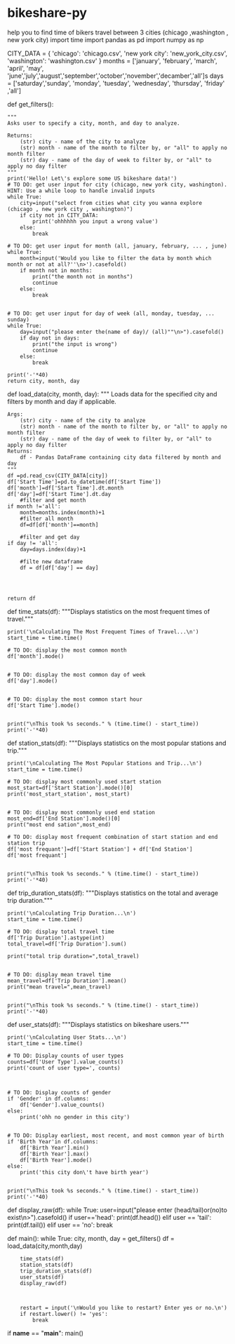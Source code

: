 # bikeshare-py
help you to find  time of bikers travel between 3 cities (chicago ,washington , new york city)
import time
import pandas as pd
import numpy as np

CITY_DATA = { 'chicago': 'chicago.csv',
              'new york city': 'new_york_city.csv',
              'washington': 'washington.csv' }
months = ['january', 'february', 'march', 'april', 'may', 'june','july','august','september','october','november','decamber','all']s
days = ['saturday','sunday', 'monday', 'tuesday', 'wednesday', 'thursday', 'friday' ,'all']

def get_filters():
    
    """
    Asks user to specify a city, month, and day to analyze.

    Returns:
        (str) city - name of the city to analyze
        (str) month - name of the month to filter by, or "all" to apply no month filter
        (str) day - name of the day of week to filter by, or "all" to apply no day filter
    """
    print('Hello! Let\'s explore some US bikeshare data!')
    # TO DO: get user input for city (chicago, new york city, washington). HINT: Use a while loop to handle invalid inputs
    while True:
        city=input("select from cities what city you wanna explore (chicago , new york city , washington)")
        if city not in CITY_DATA:
            print('ohhhhhh you input a wrong value')
        else:
            break
    
    # TO DO: get user input for month (all, january, february, ... , june)
    while True:
        month=input('Would you like to filter the data by month which month or not at all?''\n>').casefold()
        if month not in months:
            print("the month not in months")
            continue
        else:
            break
    

    # TO DO: get user input for day of week (all, monday, tuesday, ... sunday)
    while True:
        day=input("please enter the(name of day)/ (all)""\n>").casefold()
        if day not in days:
            print("the input is wrong")
            continue
        else:   
            break
        
    print('-'*40)
    return city, month, day


def load_data(city, month, day):
    """
    Loads data for the specified city and filters by month and day if applicable.

    Args:
        (str) city - name of the city to analyze
        (str) month - name of the month to filter by, or "all" to apply no month filter
        (str) day - name of the day of week to filter by, or "all" to apply no day filter
    Returns:
        df - Pandas DataFrame containing city data filtered by month and day
    """
    df =pd.read_csv(CITY_DATA[city])
    df['Start Time']=pd.to_datetime(df['Start Time'])
    df['month']=df['Start Time'].dt.month
    df['day']=df['Start Time'].dt.day
        #filter and get month
    if month !='all':
        month=months.index(month)+1
        #filter all month
        df=df[df['month']==month]
    
        #filter and get day
    if day != 'all':
        day=days.index(day)+1
        
        #filte new dataframe
        df = df[df['day'] == day]
        
    


    return df


def time_stats(df):
    """Displays statistics on the most frequent times of travel."""

    print('\nCalculating The Most Frequent Times of Travel...\n')
    start_time = time.time()

    # TO DO: display the most common month
    df['month'].mode()


    # TO DO: display the most common day of week
    df['day'].mode()


    # TO DO: display the most common start hour
    df['Start Time'].mode()


    print("\nThis took %s seconds." % (time.time() - start_time))
    print('-'*40)


def station_stats(df):
    """Displays statistics on the most popular stations and trip."""

    print('\nCalculating The Most Popular Stations and Trip...\n')
    start_time = time.time()

    # TO DO: display most commonly used start station
    most_start=df['Start Station'].mode()[0]
    print('most_start_station', most_start)


    # TO DO: display most commonly used end station
    most_end=df['End Station'].mode()[0]
    print("most end sation",most_end)

    # TO DO: display most frequent combination of start station and end station trip
    df['most frequant']=df['Start Station'] + df['End Station']
    df['most frequant']


    print("\nThis took %s seconds." % (time.time() - start_time))
    print('-'*40)


def trip_duration_stats(df):
    """Displays statistics on the total and average trip duration."""
    

    print('\nCalculating Trip Duration...\n')
    start_time = time.time()

    # TO DO: display total travel time
    df['Trip Duration'].astype(int)
    total_travel=df['Trip Duration'].sum()
    
    print("total trip duration=",total_travel)


    # TO DO: display mean travel time
    mean_travel=df['Trip Duration'].mean()
    print("mean travel=",mean_travel)


    print("\nThis took %s seconds." % (time.time() - start_time))
    print('-'*40)


def user_stats(df):
    """Displays statistics on bikeshare users."""

    print('\nCalculating User Stats...\n')
    start_time = time.time()

    # TO DO: Display counts of user types
    counts=df['User Type'].value_counts()
    print('count of user type=', counts)
    


    # TO DO: Display counts of gender
    if 'Gender' in df.columns:
        df['Gender'].value_counts()
    else:
        print('ohh no gender in this city')


    # TO DO: Display earliest, most recent, and most common year of birth
    if 'Birth Year'in df.columns:
        df['Birth Year'].min()
        df['Birth Year'].max()
        df['Birth Year'].mode()
    else:
        print('this city don\'t have birth year')


    print("\nThis took %s seconds." % (time.time() - start_time))
    print('-'*40)
def display_raw(df):
    while True:
        user=input("please enter (head/tail)or(no)to exist\n>").casefold()
        if user=='head':
            print(df.head())
        elif user == 'tail':
             print(df.tail())
        elif user == 'no':
            break
       

def main():
    while True:
        city, month, day = get_filters()
        df = load_data(city,month,day)

        time_stats(df)
        station_stats(df)
        trip_duration_stats(df)
        user_stats(df)
        display_raw(df)
        
        

        restart = input('\nWould you like to restart? Enter yes or no.\n')
        if restart.lower() != 'yes':
            break


if __name__ == "__main__":
     main()
